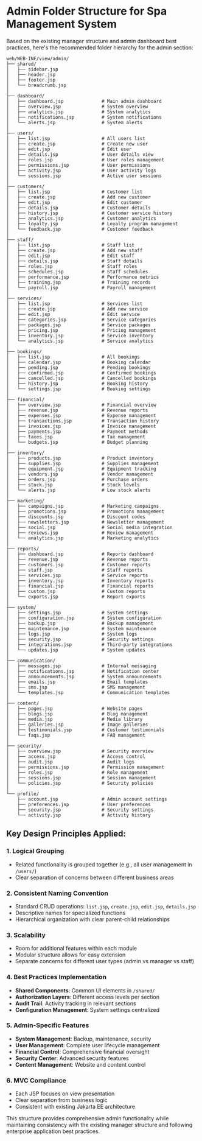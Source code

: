 # Admin Folder Structure for Spa Management System

Based on the existing manager structure and admin dashboard best practices, here's the recommended folder hierarchy for the admin section:

```
web/WEB-INF/view/admin/
├── shared/
│   ├── sidebar.jsp
│   ├── header.jsp
│   ├── footer.jsp
│   └── breadcrumb.jsp
│
├── dashboard/
│   ├── dashboard.jsp              # Main admin dashboard
│   ├── overview.jsp               # System overview
│   ├── analytics.jsp              # System analytics
│   ├── notifications.jsp          # System notifications
│   └── alerts.jsp                 # System alerts
│
├── users/
│   ├── list.jsp                   # All users list
│   ├── create.jsp                 # Create new user
│   ├── edit.jsp                   # Edit user
│   ├── details.jsp                # User details view
│   ├── roles.jsp                  # User roles management
│   ├── permissions.jsp            # User permissions
│   ├── activity.jsp               # User activity logs
│   └── sessions.jsp               # Active user sessions
│
├── customers/
│   ├── list.jsp                   # Customer list
│   ├── create.jsp                 # Add new customer
│   ├── edit.jsp                   # Edit customer
│   ├── details.jsp                # Customer details
│   ├── history.jsp                # Customer service history
│   ├── analytics.jsp              # Customer analytics
│   ├── loyalty.jsp                # Loyalty program management
│   └── feedback.jsp               # Customer feedback
│
├── staff/
│   ├── list.jsp                   # Staff list
│   ├── create.jsp                 # Add new staff
│   ├── edit.jsp                   # Edit staff
│   ├── details.jsp                # Staff details
│   ├── roles.jsp                  # Staff roles
│   ├── schedules.jsp              # Staff schedules
│   ├── performance.jsp            # Performance metrics
│   ├── training.jsp               # Training records
│   └── payroll.jsp                # Payroll management
│
├── services/
│   ├── list.jsp                   # Services list
│   ├── create.jsp                 # Add new service
│   ├── edit.jsp                   # Edit service
│   ├── categories.jsp             # Service categories
│   ├── packages.jsp               # Service packages
│   ├── pricing.jsp                # Pricing management
│   ├── inventory.jsp              # Service inventory
│   └── analytics.jsp              # Service analytics
│
├── bookings/
│   ├── list.jsp                   # All bookings
│   ├── calendar.jsp               # Booking calendar
│   ├── pending.jsp                # Pending bookings
│   ├── confirmed.jsp              # Confirmed bookings
│   ├── cancelled.jsp              # Cancelled bookings
│   ├── history.jsp                # Booking history
│   └── settings.jsp               # Booking settings
│
├── financial/
│   ├── overview.jsp               # Financial overview
│   ├── revenue.jsp                # Revenue reports
│   ├── expenses.jsp               # Expense management
│   ├── transactions.jsp           # Transaction history
│   ├── invoices.jsp               # Invoice management
│   ├── payments.jsp               # Payment methods
│   ├── taxes.jsp                  # Tax management
│   └── budgets.jsp                # Budget planning
│
├── inventory/
│   ├── products.jsp               # Product inventory
│   ├── supplies.jsp               # Supplies management
│   ├── equipment.jsp              # Equipment tracking
│   ├── vendors.jsp                # Vendor management
│   ├── orders.jsp                 # Purchase orders
│   ├── stock.jsp                  # Stock levels
│   └── alerts.jsp                 # Low stock alerts
│
├── marketing/
│   ├── campaigns.jsp              # Marketing campaigns
│   ├── promotions.jsp             # Promotions management
│   ├── discounts.jsp              # Discount codes
│   ├── newsletters.jsp            # Newsletter management
│   ├── social.jsp                 # Social media integration
│   ├── reviews.jsp                # Review management
│   └── analytics.jsp              # Marketing analytics
│
├── reports/
│   ├── dashboard.jsp              # Reports dashboard
│   ├── revenue.jsp                # Revenue reports
│   ├── customers.jsp              # Customer reports
│   ├── staff.jsp                  # Staff reports
│   ├── services.jsp               # Service reports
│   ├── inventory.jsp              # Inventory reports
│   ├── financial.jsp              # Financial reports
│   ├── custom.jsp                 # Custom reports
│   └── exports.jsp                # Report exports
│
├── system/
│   ├── settings.jsp               # System settings
│   ├── configuration.jsp          # System configuration
│   ├── backup.jsp                 # Backup management
│   ├── maintenance.jsp            # System maintenance
│   ├── logs.jsp                   # System logs
│   ├── security.jsp               # Security settings
│   ├── integrations.jsp           # Third-party integrations
│   └── updates.jsp                # System updates
│
├── communication/
│   ├── messages.jsp               # Internal messaging
│   ├── notifications.jsp          # Notification center
│   ├── announcements.jsp          # System announcements
│   ├── emails.jsp                 # Email templates
│   ├── sms.jsp                    # SMS management
│   └── templates.jsp              # Communication templates
│
├── content/
│   ├── pages.jsp                  # Website pages
│   ├── blogs.jsp                  # Blog management
│   ├── media.jsp                  # Media library
│   ├── galleries.jsp              # Image galleries
│   ├── testimonials.jsp           # Customer testimonials
│   └── faqs.jsp                   # FAQ management
│
├── security/
│   ├── overview.jsp               # Security overview
│   ├── access.jsp                 # Access control
│   ├── audit.jsp                  # Audit logs
│   ├── permissions.jsp            # Permission management
│   ├── roles.jsp                  # Role management
│   ├── sessions.jsp               # Session management
│   └── policies.jsp               # Security policies
│
└── profile/
    ├── account.jsp                # Admin account settings
    ├── preferences.jsp            # User preferences
    ├── security.jsp               # Security settings
    └── activity.jsp               # Activity history
```

## Key Design Principles Applied:

### 1. **Logical Grouping**

- Related functionality is grouped together (e.g., all user management in `/users/`)
- Clear separation of concerns between different business areas

### 2. **Consistent Naming Convention**

- Standard CRUD operations: `list.jsp`, `create.jsp`, `edit.jsp`, `details.jsp`
- Descriptive names for specialized functions
- Hierarchical organization with clear parent-child relationships

### 3. **Scalability**

- Room for additional features within each module
- Modular structure allows for easy extension
- Separate concerns for different user types (admin vs manager vs staff)

### 4. **Best Practices Implementation**

- **Shared Components**: Common UI elements in `/shared/`
- **Authorization Layers**: Different access levels per section
- **Audit Trail**: Activity tracking in relevant sections
- **Configuration Management**: System settings centralized

### 5. **Admin-Specific Features**

- **System Management**: Backup, maintenance, security
- **User Management**: Complete user lifecycle management
- **Financial Control**: Comprehensive financial oversight
- **Security Center**: Advanced security features
- **Content Management**: Website and content control

### 6. **MVC Compliance**

- Each JSP focuses on view presentation
- Clear separation from business logic
- Consistent with existing Jakarta EE architecture

This structure provides comprehensive admin functionality while maintaining consistency with the existing manager structure and following enterprise application best practices.
